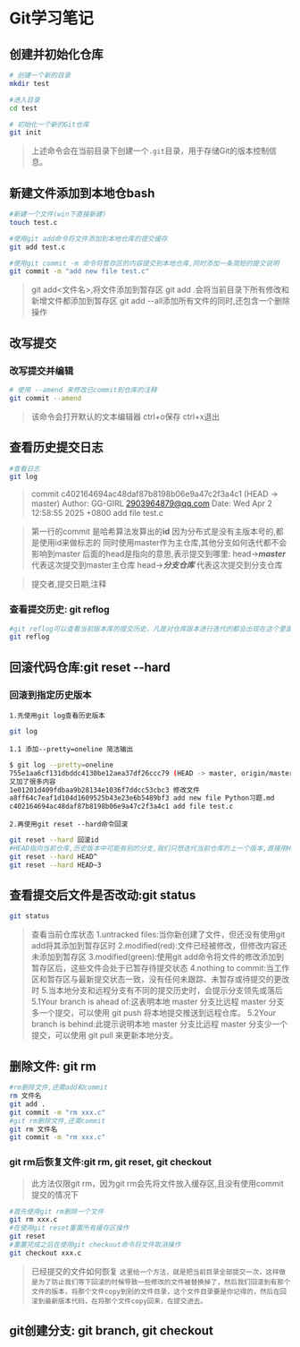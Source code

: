 # Git学习笔记
## 创建并初始化仓库
```bash
# 创建一个新的目录
mkdir test

#进入目录
cd test

# 初始化一个新的Git仓库
git init
```

> 上述命令会在当前目录下创建一个`.git`目录，用于存储Git的版本控制信息。

## 新建文件添加到本地仓bash
```bash
#新建一个文件(win下直接新建)
touch test.c

#使用git add命令将文件添加到本地仓库的提交缓存
git add test.c

#使用git commit -m 命令将暂存区的内容提交到本地仓库,同时添加一条简短的提交说明
git commit -m "add new file test.c"
```
> git add<文件名>,将文件添加到暂存区
git add .会将当前目录下所有修改和新增文件都添加到暂存区
git add --all添加所有文件的同时,还包含一个删除操作

## 改写提交
### 改写提交并编辑
```bash
# 使用 --amend 来修改已commit到仓库的注释
git commit --amend
```

> 该命令会打开默认的文本编辑器
ctrl+o保存
ctrl+x退出

## 查看历史提交日志
```bash
#查看日志
git log
```
>commit c402164694ac48daf87b8198b06e9a47c2f3a4c1 (HEAD -> master)
Author: GG-GIRL <2903964879@qq.com>
Date:   Wed Apr 2 12:58:55 2025 +0800
     add file test.c

>第一行的commit 是哈希算法发算出的**id**
>因为分布式是没有主版本号的,都是使用id来做标志的
>同时使用master作为主仓库,其他分支如何迭代都不会影响到master
后面的head是指向的意思,表示提交到哪里:
head->***master*** 代表这次提交到master主仓库
head->***分支仓库*** 代表这次提交到分支仓库

>提交者,提交日期,注释

### 查看提交历史: git reflog
```bash
#git reflog可以查看当前版本库的提交历史，凡是对仓库版本进行迭代的都会出现在这个里面，包括你回滚版本都会出现在这个历史中
git reflog
```

## 回滚代码仓库:git reset --hard
### 回滚到指定历史版本
`1.先使用git log查看历史版本`
```bash
git log
```

`1.1 添加--pretty=oneline 简洁输出`

```bash
$ git log --pretty=oneline
755e1aa6cf131dbddc4130be12aea37df26ccc79 (HEAD -> master, origin/master, main)
又加了很多内容
1e01201d409fdbaa9b28134e1036f7ddcc53cbc3 修改文件
a8ff64c7eaf1d104d1609525b43e23e6b5489bf3 add new file Python习题.md
c402164694ac48daf87b8198b06e9a47c2f3a4c1 add file test.c
```

`2.再使用git reset --hard命令回滚`
```bash
git reset --hard 回滚id
#HEAD指向当前仓库,历史版本中可能有别的分支,我们只想迭代当前仓库的上一个版本,直接用HEAD来指向
git reset --hard HEAD^
git reset --hard HEAD~3
```

## 查看提交后文件是否改动:git status
```bash
git status
```
>查看当前仓库状态
>1.untracked files:当你新创建了文件，但还没有使用git add将其添加到暂存区时
>2.modified(red):文件已经被修改，但修改内容还未添加到暂存区
3.modified(green):使用git add命令将文件的修改添加到暂存区后，这些文件会处于已暂存待提交状态
4.nothing to commit:当工作区和暂存区与最新提交状态一致，没有任何未跟踪、未暂存或待提交的更改时
5.当本地分支和远程分支有不同的提交历史时，会提示分支领先或落后
     5.1Your branch is ahead of:这表明本地 master 分支比远程 master 分支多一个提交，可以使用 git push 将本地提交推送到远程仓库。
     5.2Your branch is behind:此提示说明本地 master 分支比远程 master 分支少一个提交，可以使用 git pull 来更新本地分支。


## 删除文件: git rm
```bash
#rm删除文件,还需add和commit
rm 文件名
git add .
git commit -m "rm xxx.c"
#git rm删除文件,还需commit
git rm 文件名
git commit -m "rm xxx.c"
```
### git rm后恢复文件:git rm, git reset, git checkout
>此方法仅限git rm，因为git rm会先将文件放入缓存区,且没有使用commit提交的情况下

```bash
#首先使用git rm删除一个文件
git rm xxx.c
#在使用git reset重置所有缓存区操作
git reset
#重置完成之后在使用git checkout命令将文件取消操作
git checkout xxx.c
```

>已经提交的文件如何恢复
`这里给一个方法，就是把当前目录全部提交一次，这样做是为了防止我们等下回滚的时候导致一些修改的文件被替换掉了，然后我们回滚到有那个文件的版本，将那个文件copy到别的文件目录，这个文件目录要是你记得的，然后在回滚到最新版本代码，在将那个文件copy回来，在提交进去。`

## git创建分支: git branch, git checkout
